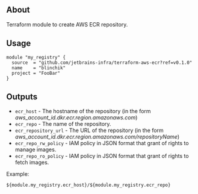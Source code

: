## About

Terraform module to create AWS ECR repository.

## Usage

```
module "my_registry" {
  source  = "github.com/jetbrains-infra/terraform-aws-ecr?ref=v0.1.0"
  name    = "blinchik"
  project = "FooBar"  
}
```

## Outputs

* `ecr_host` - The hostname of the repository (in the form *aws_account_id.dkr.ecr.region.amazonaws.com*)
* `ecr_repo` - The name of the repository.
* `ecr_repository_url` - The URL of the repository (in the form *aws_account_id.dkr.ecr.region.amazonaws.com/repositoryName*)
* `ecr_repo_rw_policy` - IAM policy in JSON format that grant of rights to manage images.
* `ecr_repo_ro_policy` - IAM policy in JSON format that grant of rights to fetch images.

Example:
```
${module.my_registry.ecr_host}/${module.my_registry.ecr_repo}
```

